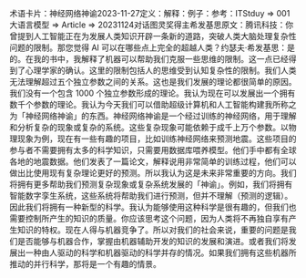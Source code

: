 

术语卡片：神经网络神谕2023-11-27定义：解释：例子：参考：ITStduy => 001大语言模型 => Article => 20231124对话图灵奖得主希发基思原文：腾讯科技：你曾提到人工智能正在为发展人类知识开辟一条新的道路，突破人类大脑处理复杂性问题的限制。那您觉得 AI 可以在哪些点上完全的超越人类？约瑟夫·希发基思：是的。在我的书中，我解释了机器可以帮助我们克服一些思维的限制。这一点已经得到了心理学家的确认。这里的限制包括人的思维受到认知复杂性的限制。我们人类无法理解超过五个独立参数之间的关系。这也是我们发展的理论都很简单的原因。我们没有一个包含 1000 个独立参数形成的理论。我认为现在可以发展出一个拥有数千个参数的理论。我认为今天我们可以借助超级计算机和人工智能构建我所称之为「神经网络神谕」的东西。神经网络神谕是一个经过训练的神经网络，用于理解和分析复杂的现象或复杂的系统。这些复杂现象可能依赖于成千上万个参数。以物理现象为例，现在有一些有趣的项目，比如训练神经网络来预测地震。这些项目的参与者不需要拥有太多的科学知识，只需要用数据库喂养模型。他们手中都有全球各地的地震数据。他们发表了一篇论文，解释说用非常简单的训练过程，他们可以做出比使用现有复杂理论更好的预测。所以我认为这是未来非常重要的方向。我们将拥有更多帮助我们预测复杂现象或复杂系统发展的「神谕」。例如，我们将拥有智能数字孪生系统，这些系统将帮助我们进行预测，但并不理解（预测的逻辑）。因此我们将拥有一种新型的科学。我认为能够使用这种科学是很有趣的，但我们也需要控制所产生的知识的质量。你应该思考这个问题，因为人类将不再独自享有产生知识的特权。现在人得与机器竞争了。所以对我们的社会来说，重要的问题是我们是否能够与机器合作，掌握由机器辅助开发的知识的发展和演进。或者我们将发展出一种由人驱动的科学和机器驱动的科学并存的情况。如果我们拥有这些机器所推动的并行科学，那将是一个有趣的情景。
